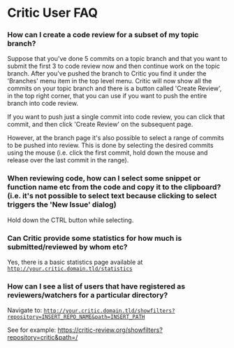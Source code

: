Critic User FAQ
===============

### How can I create a code review for a subset of my topic branch? ###

Suppose that you've done 5 commits on a topic branch and that you
want to submit the first 3 to code review now and then continue work
on the topic branch.  After you've pushed the branch to Critic you
find it under the 'Branches' menu item in the top level menu.  Critic
will now show all the commits on your topic branch and there is a
button called 'Create Review', in the top right corner, that you
can use if you want to push the entire branch into code review.

If you want to push just a single commit into code review, you can
click that commit, and then click 'Create Review' on the subsequent
page.

However, at the branch page it's also possible to select a range of
commits to be pushed into review.  This is done by selecting
the desired commits using the mouse (i.e. click the first commit, hold
down the mouse and release over the last commit in the range).

### When reviewing code, how can I select some snippet or function name etc from the code and copy it to the clipboard? (i.e. it's not possible to select text because clicking to select triggers the 'New Issue' dialog) ###

Hold down the CTRL button while selecting.

### Can Critic provide some statistics for how much is submitted/reviewed by whom etc? ###

Yes, there is a basic statistics page available at <code>http://your.critic.domain.tld/statistics</code>

### How can I see a list of users that have registered as reviewers/watchers for a particular directory? ###

Navigate to: <code>http://your.critic.domain.tld/showfilters?repository=INSERT_REPO_NAME&path=INSERT_PATH</code>

See for example: https://critic-review.org/showfilters?repository=critic&path=/
